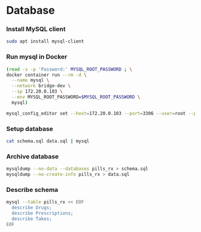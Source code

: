 # Database

### Install MySQL client
```bash
sudo apt install mysql-client
```

### Run mysql in Docker
```bash
(read -s -p 'Password:' MYSQL_ROOT_PASSWORD ; \
docker container run --rm -d \
  --name mysql \
  --network bridge-dev \
  --ip 172.20.0.103 \
  --env MYSQL_ROOT_PASSWORD=$MYSQL_ROOT_PASSWORD \
  mysql)

mysql_config_editor set --host=172.20.0.103 --port=3306 --user=root --password
```

### Setup database
```bash
cat schema.sql data.sql | mysql 
```

### Archive database
```bash
mysqldump --no-data --databases pills_rx > schema.sql
mysqldump --no-create-info pills_rx > data.sql
```

### Describe schema
```bash
mysql --table pills_rx << EOF
  describe Drugs;
  describe Prescriptions;
  describe Takes;
EOF
```
